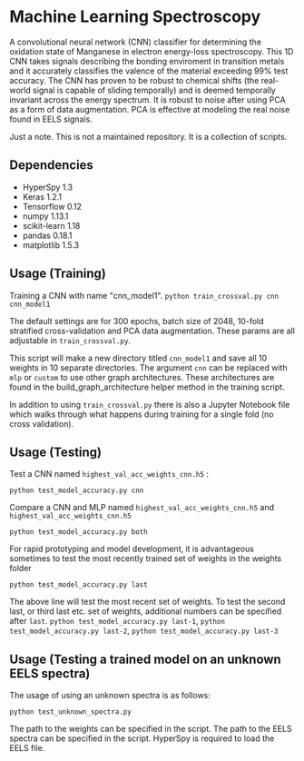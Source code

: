 # Machine Learning Spectroscopy
A convolutional neural network (CNN) classifier for determining the oxidation state of Manganese in electron energy-loss spectroscopy. This 1D CNN takes signals describing the bonding enviroment in transition metals and it accurately classifies the valence of the material exceeding 99% test accuracy. The CNN has proven to be robust to chemical shifts (the real-world signal is capable of sliding temporally) and is deemed temporally invariant across the energy spectrum. It is robust to noise after using PCA as a form of data augmentation. PCA is effective at modeling the real noise found in EELS signals.

Just a note. This is not a maintained repository. It is a collection of scripts.


## Dependencies
- HyperSpy 1.3
- Keras 1.2.1
- Tensorflow 0.12
- numpy 1.13.1
- scikit-learn 1.18
- pandas 0.18.1
- matplotlib 1.5.3

## Usage (Training)

Training a CNN with name "cnn_model1".
`python train_crossval.py cnn cnn_model1` 

The default settings are for 300 epochs, batch size of 2048, 10-fold stratified cross-validation and PCA data augmentation. These params are all adjustable in `train_crossval.py`.

This script will make a new directory titled `cnn_model1` and save all 10 weights in 10 separate directories. The argument `cnn` can be replaced with `mlp` or `custom` to use other graph architectures. These architectures are found in the build_graph_architecture helper method in the training script.


In addition to using `train_crossval.py` there is also a Jupyter Notebook file which walks through what happens during training for a single fold (no cross validation).

## Usage (Testing)

Test a CNN named `highest_val_acc_weights_cnn.h5` :
  
  `python test_model_accuracy.py cnn`

Compare a CNN and MLP named `highest_val_acc_weights_cnn.h5` and `highest_val_acc_weights_cnn.h5`

`python test_model_accuracy.py both`


For rapid prototyping and model development, it is advantageous sometimes to test the most recently trained set of weights in the weights folder

`python test_model_accuracy.py last`

The above line will test the most recent set of weights. To test the second last, or third last etc. set of weights, additional numbers can be specified after `last`.
`python test_model_accuracy.py last-1`, `python test_model_accuracy.py last-2`, `python test_model_accuracy.py last-3`


## Usage (Testing a trained model on an unknown EELS spectra)

The usage of using an unknown spectra is as follows:

`python test_unknown_spectra.py`

The path to the weights can be specified in the script.
The path to the EELS spectra can be specified in the script. HyperSpy is required to load the EELS file.
